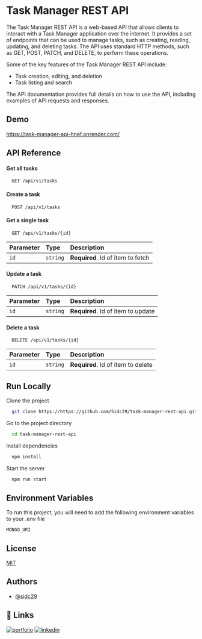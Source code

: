 
# Task Manager REST API

The Task Manager REST API is a web-based API that allows clients to interact with a Task Manager application over the internet. It provides a set of endpoints that can be used to manage tasks, such as creating, reading, updating, and deleting tasks. The API uses standard HTTP methods, such as GET, POST, PATCH, and DELETE, to perform these operations.

Some of the key features of the Task Manager REST API include:

* Task creation, editing, and deletion
* Task listing and search

The API documentation provides full details on how to use the API, including examples of API requests and responses.




## Demo

https://task-manager-api-hnef.onrender.com/


## API Reference

#### Get all tasks

```http
  GET /api/v1/tasks
```

#### Create a task

```http
  POST /api/v1/tasks
```


#### Get a single task

```http
  GET /api/v1/tasks/{id}
```


| Parameter | Type     | Description                       |
| :-------- | :------- | :-------------------------------- |
| `id`      | `string` | **Required**. Id of item to fetch |


#### Update a task

```http
  PATCH /api/v1/tasks/{id}
```

| Parameter | Type     | Description                       |
| :-------- | :------- | :-------------------------------- |
| `id`      | `string` | **Required**. Id of item to update |


#### Delete a task

```http
  DELETE /api/v1/tasks/{id}
```

| Parameter | Type     | Description                       |
| :-------- | :------- | :-------------------------------- |
| `id`      | `string` | **Required**. Id of item to delete |


## Run Locally

Clone the project

```bash
  git clone https://https://github.com/Sidc29/task-manager-rest-api.git
```

Go to the project directory

```bash
  cd task-manager-rest-api
```

Install dependencies

```bash
  npm install
```

Start the server

```bash
  npm run start
```


## Environment Variables

To run this project, you will need to add the following environment variables to your .env file

`MONGO_URI`


## License

[MIT](https://choosealicense.com/licenses/mit/)


## Authors

- [@sidc29](https://www.github.com/sidc29)


## 🔗 Links
[![portfolio](https://img.shields.io/badge/my_portfolio-000?style=for-the-badge&logo=ko-fi&logoColor=white)](http://shiddharth-portfolio.vercel.app/)
[![linkedin](https://img.shields.io/badge/linkedin-0A66C2?style=for-the-badge&logo=linkedin&logoColor=white)](https://www.linkedin.com/in/shiddharth-choudhari-aaa22b260/)

